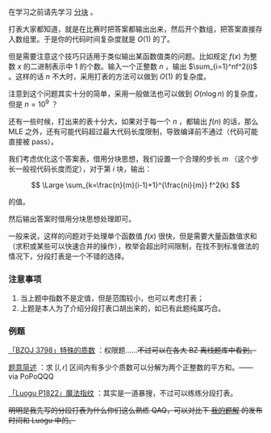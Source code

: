 在学习之前请先学习 [分块](/ds/square-root-decomposition/) 。

打表大家都知道，就是在比赛时把答案都输出出来，然后开个数组，把答案直接存入数组里。于是你的代码时间复杂度就是 $O(1)$ 的了。

但是需要注意这个技巧只适用于类似输出某函数值类的问题。比如规定 $f(x)$ 为整数 $x$ 的二进制表示中 $1$ 的个数。输入一个正整数 $n$ ，输出 $\sum_{i=1}^nf^2(i)$ 。这样的话 $n$ 不大时，采用打表的方法可以做到 $O(1)$ 的复杂度。

注意到这个问题其实十分的简单，采用一般做法也可以做到 $O(n\log n)$ 的复杂度，但是 $n=10^9$ ？

还有一些时候，打出来的表十分大，如果对于每一个 $n$ ，都输出 $f(n)$ 的话，那么 MLE 之外，还有可能代码超过最大代码长度限制，导致编译前不通过（代码可能直接被 pass）。

我们考虑优化这个答案表，借用分块思想，我们设置一个合理的步长 $m$ （这个步长一般视代码长度而定），对于第 $i$ 块，输出：

$$
\Large \sum_{k=\frac{n}{m}(i-1)+1}^{\frac{ni}{m}} f^2(k)
$$

的值。

然后输出答案时借用分块思想处理即可。

一般来说，这样的问题对于处理单个函数值 $f(x)$ 很快，但是需要大量函数值求和（求积或某些可以快速合并的操作），枚举会超出时间限制，在找不到标准做法的情况下，分段打表是一个不错的选择。

### 注意事项

1.  当上题中指数不是定值，但是范围较小，也可以考虑打表；
2.  上题是本人为了介绍分段打表口胡出来的，如已有此题纯属巧合。

### 例题

 [「BZOJ 3798」特殊的质数](https://www.lydsy.com/JudgeOnline/problem.php?id=3798) ：权限题……~~不过可以在各大 BZ 离线题库中看到。~~

 [题意简述](https://www.zhihu.com/question/60674478/answer/180805562) ：求 $[l,r]$ 区间内有多少个质数可以分解为两个正整数的平方和。——via PoPoQQQ

 [「Luogu P1822」魔法指纹](https://www.luogu.org/problem/show?pid=P1822) ：其实是一道暴搜，不过可以练练分段打表。

~~明明是我先写的分段打表为什么你们这么熟练 QAQ，可以对比下 [我的题解](https://blog.csdn.net/HeRaNO/article/details/78379324) 的发布时间和 Luogu 中的。~~
